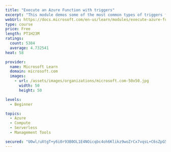```yaml
---
title: "Execute an Azure Function with triggers"
excerpt: "This module demos some of the most common types of triggers for executing Azure Functions and how to configure them to execute your logic."
webUrl: https://docs.microsoft.com/en-us/learn/modules/execute-azure-function-with-triggers/
type: course
price: Free
length: PT1H23M
ratings:
  count: 5384
  average: 4.732541
heat: 58

provider:
  name: Microsoft Learn
  domain: microsoft.com
  images:
    - url: /assets/images/organizations/microsoft.com-50x50.jpg
      width: 50
      height: 50

levels:
  - Beginner

topics:
  - Azure
  - Compute
  - Serverless
  - Management Tools

secured: "U0wl/uXtgT+y6i0r93B0OL1E4NOicqbc4oh6Klikz9woZrCx7vqsL+C6sZpG5bYnOgM2kjU978q6xpj/n12AgDSBovY1N6dM2XjRgxONiSRua9REj+wLB+sEwWAZjwHB+z0p6hVrv49a+1G33kIItntoatT0ouPVKH8u5LY2AJNt1VQEdrXMDZzq0C3e1nhxwAmsgsvIF6AgmFTcyLgTssRQgPc1oHHCKJ5f6RpNvdzAT6eTwsegdhYB0v8QMJQzGwg1yK4SFNLrgIgHr+tEcKRYESusF/D/ivMjuniDvLx9d2wtj6WxsR5x+D4DbAxfX2eRHh4ECn7PsxDBagaZoLI3JxAOk3wI6c6VpA2MYhiBCqbujp+RK62drOKZxTrevOheYlqSf81L+lG94Jq/b0v9WhzLb+pgX/24v9DXBp0=;h51+tFIR/kLWkGbUEbOqFg=="
---
```


